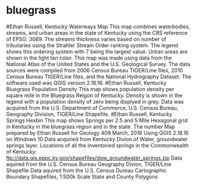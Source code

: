# bluegrass
#Ethan Russell, Kentucky Waterways Map
This map combines waterbodies, streams, and urban areas in the state of Kentucky using the CRS reference of EPSG: 3089. The streams thickness varies based on number of tributaries using the Strahler Stream Order ranking system. The legend shows this ordering system with 7 being the largest value. Urban areas are shown in the light tan color. This map was made using data from the National Atlas of the United States and the U.S. Geological Survey. The data sources were compiled from 2006 Census Bureau TIGER/Line files, 2010 Census Bureau TIGER/Line files, and the National Hydrography Dataset. The software used was QGIS version 2.18.16.
#Ethan Russell, Kentucky Bluegrass Population Density
This map shows population density per square mile in the Bluegrass Reigon of Kentucky. Density is shown in the legend with a population density of zero being displyed in grey. Data was acquired from the U.S. Department of Commerce, U.S. Census Bureau, Geography Division, TIGER/Line Shapefile.
#Ethan Russell, Kentucky Springs Hexbin
This map shows Springs per 2.5 and 5 Mile Hexagonal grid in Kentucky in the bluegrass region and in the state. The number
Map prepared by Ethan Russell for Geology 409
March, 2018 Using QGIS 2.18.16 on Windows 10
Data acquired from Kentucky Divion of Water, groundwater springs layer. Locations of all the inventoried springs in the Commonwealth of Kentucky: ftp://data.gis.eppc.ky.gov/shapefiles/dow_groundwater_springs.zip
Data aquired from the U.S. Census Bureau Geography Divion, TIGER/Line Shapefile
Data aquired from the U.S. Census Dureau Cartographic Boundary Shapefiles, 1:500k Scale State and County Polygons

